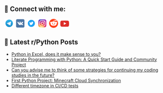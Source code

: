 ## 🔎 Connect with me:
[<img src="https://github.com/bullbesh/bullbesh/blob/main/images/Telegram.png" width="32" height="32" />](https://t.me/bullbesh)
[<img src="https://github.com/bullbesh/bullbesh/blob/main/images/VK.png" width="32" height="32" />](https://vk.com/bullbesh)
[<img src="https://github.com/bullbesh/bullbesh/blob/main/images/Twitter.png" width="32" height="32" />](https://twitter.com/bullbesh1)
[<img src="https://github.com/bullbesh/bullbesh/blob/main/images/Instagram.png" width="32" height="32" />](https://www.instagram.com/bullbesh)
[<img src="https://github.com/bullbesh/bullbesh/blob/main/images/Reddit.png" width="32" height="32" />](https://www.reddit.com/user/bullbesh)
[<img src="https://github.com/bullbesh/bullbesh/blob/main/images/YouTube.png" width="32" height="32" />](https://www.youtube.com/channel/UCtfjRs6uzgq5mfm8S06WTcg)

## 📕 Latest r/Python Posts
<!-- BLOG-POST-LIST:START -->
- [Python in Excel, does it make sense to you?](https://www.reddit.com/r/Python/comments/1fqj9oj/python_in_excel_does_it_make_sense_to_you/)
- [Literate Programming with Python: A Quick Start Guide and Community Project](https://www.reddit.com/r/Python/comments/1fqj1my/literate_programming_with_python_a_quick_start/)
- [Can you advise me to think of some strategies for continuing my coding studies in the future?](https://www.reddit.com/r/Python/comments/1fqhsul/can_you_advise_me_to_think_of_some_strategies_for/)
- [First Python Project: Minecraft Cloud Synchronization](https://www.reddit.com/r/Python/comments/1fqhocd/first_python_project_minecraft_cloud/)
- [Different timezone in CI/CD tests](https://www.reddit.com/r/Python/comments/1fqfxg1/different_timezone_in_cicd_tests/)
<!-- BLOG-POST-LIST:END -->
